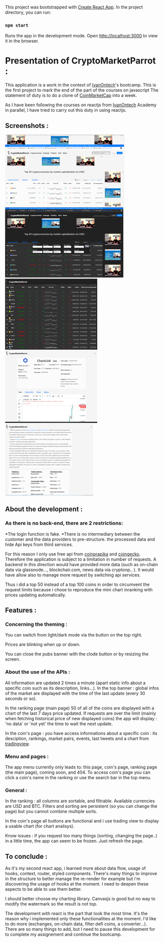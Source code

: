 This project was bootstrapped with [Create React App](https://github.com/facebook/create-react-app). In the project directory, you can run:
### `npm start`
Runs the app in the development mode. Open [http://localhost:3000](http://localhost:3000) to view it in the browser.


# Presentation of CryptoMarketParrot :
              
This application is a work in the context of <a href="https://academy.ivanontech.com/">IvanOntech</a>'s bootcamp.
This is the first project to mark the end of the part of the courses on javascript
The statement of duty is to do a clone of <a href="https://coinmarketcap.com/">CoinMarketCap</a> into a week.
   
As I have been following the courses on reactjs from <a href="https://academy.ivanontech.com/">IvanOntech</a> Academy in parallel,
I have tried to carry out this duty in using reactjs.

## Screenshots :
<img src="./src/assets/screenshots/cryptomarketparrot_1.png"/>

<img src="./src/assets/screenshots/cryptomarketparrot_2.png"/>

<img src="./src/assets/screenshots/cryptomarketparrot_3.png"/>

<img src="./src/assets/screenshots/cryptomarketparrot_4.png"/>

<img src="./src/assets/screenshots/cryptomarketparrot_5.png"/>
   
## About the development :

### As there is no back-end, there are 2 restrictions:
*The login function is fake.
*There is no intermediary between the customer and the data providers to pre-structure.
the processed data and hide Api keys from third services.

For this reason I only use free api from <a href="https://coinpaprika.com/">coinprapika</a>
and <a href="https://www.coingecko.com/en">coingecko</a>. Therefore the application is subject to a limitation in number of requests.
A backend in this direction would have provided more data (such as on-chain data via glassnode..., blockchair.com, news data via cryptonp.. ).
It would have allow also to manage more request by switching api services.

Thus i did a top 50 instead of a top 100 coins in order to circumvent the request limits because i chose to reproduce the mini chart inranking
with prices updating automatically.


## Features :

### Concerning the theming :
You can switch from light/dark mode via the button on the top right.

Prices are blinking when up or down.

You can close the pubs banner with the clode button or by resizing the screen.

### About the use of the APIs :
All information are updated 2 times a minute (apart static info about a specific coin such as its description, links...).
In the top banner : global infos of the market are displayed with the time of the last update
(every 30 seconds or so).

In the ranking page (main page) 50 of all of the coins are displayed with
a chart of the last 7 days price updated.
If requests are over the limit (mainly when fetching historical price of new displayed coins)
the app will display : 'no data' or 'not yet' the time to wait the next update.

In the coin's page : you have access informations about a specific coin :
its desciption, rankings, market pairs, events, last tweets and a chart from <a href="https://www.tradingview.com/">tradingview</a>.

### Menu and pages :
The app menu currently only leads to:
this page, coin's page, ranking page (the main page), coming soon, and 404.
To access coin's page you can click a coin's name in the ranking or use the search bar in the top menu.

### General :
In the ranking : all columns are sortable, and filtrable. Available currencies are USD and BTC.
Filters and sorting are persistent (so you can change the page) but you cannot combine multiple sorts.

In the coin's page all buttons are functional and i use trading view to display a usable chart
                 (for chart analisys).

Know issues : if you request too many things (sorting, changing the page..) in a little time,
the app can seem to be frozen. Just refresh the page.
  
## To conclude :
As it's my second react app, i learned more about data flow, usage of hooks, context, router, styled components. There's many things
to improve in the structure to better manage the re-render for example but i'm discovering the usage of hooks at the moment.
I need to deepen these aspects to be able to use them better.

I should better choose my charting library. Canvasjs is good but no way to modify the watermark so the result is not top.

The development with react is the part that took the most time. It's the reason why i implemented only these functionalities at the moment.
I'd like to do more (exchanges, on-chain data, filter defi coins, a converter...). There are so many things to add,
but I need to pause this development for to complete my assignement and continue the bootcamp.
